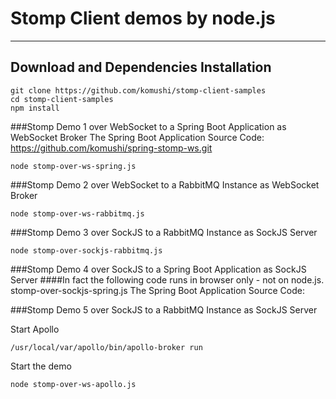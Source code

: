 # Stomp Client demos by node.js


----------
Download and Dependencies Installation
-------------
```
git clone https://github.com/komushi/stomp-client-samples
cd stomp-client-samples
npm install
```

###Stomp Demo 1 over WebSocket to a Spring Boot Application as WebSocket Broker
The Spring Boot Application Source Code:
https://github.com/komushi/spring-stomp-ws.git
```
node stomp-over-ws-spring.js
```

###Stomp Demo 2 over WebSocket to a RabbitMQ Instance as WebSocket Broker
```
node stomp-over-ws-rabbitmq.js
```

###Stomp Demo 3 over SockJS to a RabbitMQ Instance as SockJS Server
```
node stomp-over-sockjs-rabbitmq.js
```

###Stomp Demo 4 over SockJS to a Spring Boot Application as SockJS Server
####In fact the following code runs in browser only - not on node.js.
stomp-over-sockjs-spring.js
The Spring Boot Application Source Code:

###Stomp Demo 5 over SockJS to a RabbitMQ Instance as SockJS Server

Start Apollo
```
/usr/local/var/apollo/bin/apollo-broker run
```

Start the demo
```
node stomp-over-ws-apollo.js
```